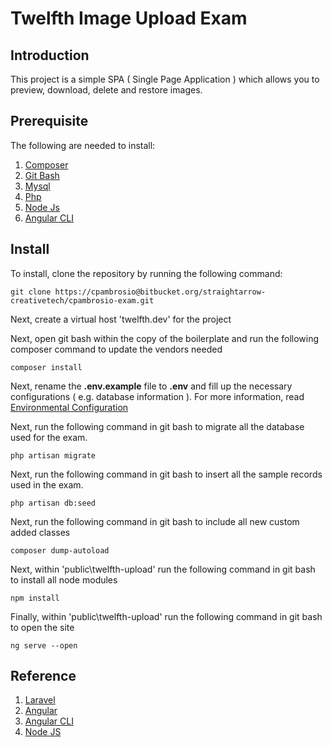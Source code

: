 # Twelfth Image Upload Exam

## Introduction

This project is a simple SPA ( Single Page Application ) which allows you to preview, download, delete and restore images. 

## Prerequisite

The following are needed to install:

1. [Composer](https://getcomposer.org/)
2. [Git Bash](https://git-for-windows.github.io/)
3. [Mysql](https://www.mysql.com/)
4. [Php](http://php.net/)
5. [Node Js](https://nodejs.org/en/)
6. [Angular CLI](https://cli.angular.io/)

## Install

To install, clone the repository by running the following command:

	git clone https://cpambrosio@bitbucket.org/straightarrow-creativetech/cpambrosio-exam.git

Next, create a virtual host 'twelfth.dev' for the project

Next, open git bash within the copy of the boilerplate and run the following composer command to update the vendors needed

	composer install

Next, rename the **.env.example** file to **.env** and fill up the necessary configurations ( e.g. database information ). For more information, read [Environmental Configuration](https://laravel.com/docs/5.5/configuration)

Next, run the following command in git bash to migrate all the database used for the exam.

	php artisan migrate

Next, run the following command in git bash to insert all the sample records used in the exam.

	php artisan db:seed

Next, run the following command in git bash to include all new custom added classes

	composer dump-autoload

Next, within 'public\twelfth-upload' run the following command in git bash to install all node modules

	npm install

Finally, within 'public\twelfth-upload' run the following command in git bash to open the site

	ng serve --open

## Reference

1. [Laravel](https://laravel.com/)
2. [Angular](https://angular.io/)
3. [Angular CLI](https://cli.angular.io/)
4. [Node JS](https://nodejs.org/en/)